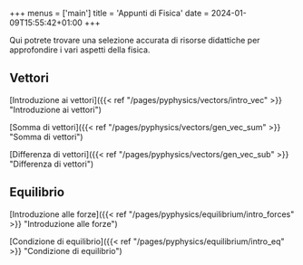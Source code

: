 +++
menus = ['main']
title = 'Appunti di Fisica'
date = 2024-01-09T15:55:42+01:00
+++

Qui potrete trovare una selezione accurata di risorse didattiche per approfondire i vari aspetti della fisica. 


<h2>Vettori</h2>

[Introduzione ai vettori]({{< ref "/pages/pyphysics/vectors/intro_vec" >}}  "Introduzione ai  vettori")

[Somma di vettori]({{< ref "/pages/pyphysics/vectors/gen_vec_sum" >}}  "Somma di vettori")

[Differenza di vettori]({{< ref "/pages/pyphysics/vectors/gen_vec_sub" >}}  "Differenza di vettori")

<h2>Equilibrio</h2>

[Introduzione alle forze]({{< ref "/pages/pyphysics/equilibrium/intro_forces" >}}  "Introduzione alle forze")

[Condizione di equilibrio]({{< ref "/pages/pyphysics/equilibrium/intro_eq" >}}  "Condizione di equilibrio")
